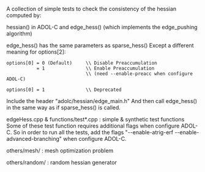 A collection of simple tests to check the consistency of the hessian computed by:

hessian() in ADOL-C and edge_hess() (which implements the edge_pushing algorithm)

edge_hess() has the same parameters as sparse_hess()
Except a different meaning for options[2]:

    options[0] = 0 (Default)     \\ Disable Preaccumulation
               = 1               \\ Enable Preaccumulation 
                                 \\ (need --enable-preacc when configure ADOL-C)

    options[0] = 1               \\ Deprecated

Include the header "adolc/hessian/edge_main.h"
And then call edge_hess() in the same way as if sparse_hess() is called.


edgeHess.cpp & functions/test*.cpp : simple & synthetic test functions 
Some of these test function requires additional flags when configure ADOL-C.
So in order to run all the tests, add the flags "--enable-atrig-erf --enable-advanced-branching" when configure ADOL-C.

others/mesh/ : mesh optimization problem

others/random/ : random hessian generator
